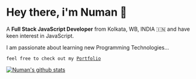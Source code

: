 # Hey there, i'm Numan 👋
>
A **Full Stack JavaScript Developer** from Kolkata, WB, INDIA 🇮🇳 and have keen interest in JavaScript.
>
I am passionate about learning new Programming Technologies...
>
<code>feel free to check out my [Portfolio](https://mdnmnahmed.github.io/portfolio/)</code>
>
<!--  ![Numan Ahmed](https://raw.githubusercontent.com/mdnmnahmed/mdnmnahmed/master/profile%20pic.jpg) -->
>
>
[![Numan's github stats](https://github-readme-stats.vercel.app/api?username=mdnmnahmed)](https://github.com/mdnmnahmed/github-readme-stats)
